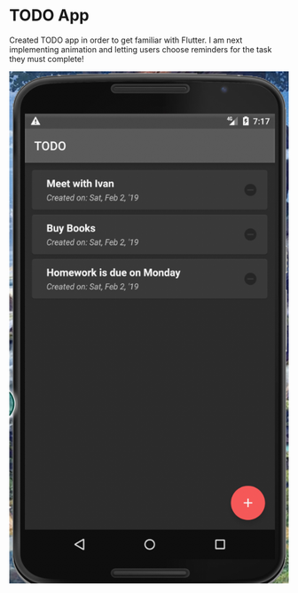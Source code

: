 # TODO App
Created TODO app in order to get familiar with Flutter. I am next implementing animation and letting users choose reminders for the task they must complete!

![alt text](https://github.com/x64Eddie/TodoApp/blob/master/docs/AndroidScreenshot.png)

